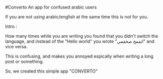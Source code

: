 #Converto
An app for confused arabic users

If you are not using arabic/english at the same time this is not for you.

Intro :

How many times while you are writing you found that you didn't switch the language, and instead of the "Hello world" you wrote "اثممخ صخقمي" and vice versa.

This is confusing, and makes you annoyed espically when writing a long post or something.

So, we created this simple app "CONVERTO"


